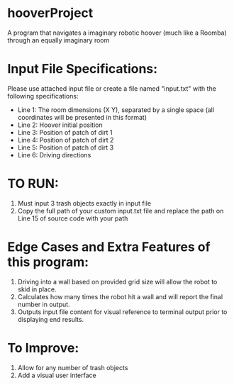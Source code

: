 # hooverProject
A program that navigates a imaginary robotic hoover (much like a Roomba) through an equally imaginary room

# Input File Specifications:
Please use attached input file or create a file named "input.txt" with the following specifications:
* Line 1: The room dimensions (X Y), separated by a single space (all coordinates will be presented in this format)
* Line 2: Hoover initial position
* Line 3: Position of patch of dirt 1
* Line 4: Position of patch of dirt 2
* Line 5: Position of patch of dirt 3
* Line 6: Driving directions

# TO RUN: 
1. Must input 3 trash objects exactly in input file
2. Copy the full path of your custom input.txt file and replace the path on Line 15 of source code with your path

# Edge Cases and Extra Features of this program:
1. Driving into a wall based on provided grid size will allow the robot to skid in place.
2. Calculates how many times the robot hit a wall and will report the final number in output.
3. Outputs input file content for visual reference to terminal output prior to displaying end results.

# To Improve:
1. Allow for any number of trash objects
2. Add a visual user interface
